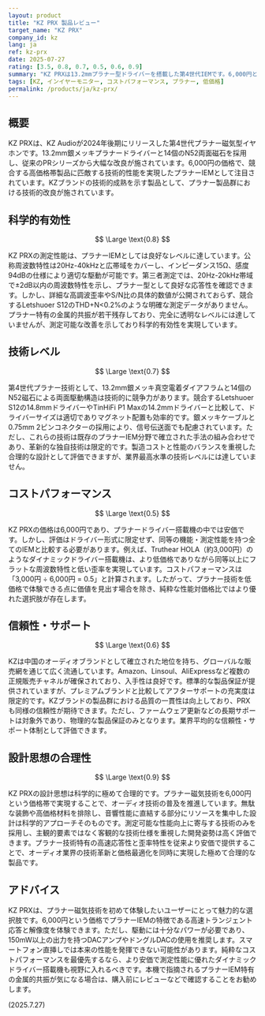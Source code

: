 ```yaml
---
layout: product
title: "KZ PRX 製品レビュー"
target_name: "KZ PRX"
company_id: kz
lang: ja
ref: kz-prx
date: 2025-07-27
rating: [3.5, 0.8, 0.7, 0.5, 0.6, 0.9]
summary: "KZ PRXは13.2mmプラナー型ドライバーを搭載した第4世代IEMです。6,000円という価格でプラナー技術を手軽に体験できる一方、測定性能におけるコストパフォーマンスでは課題も残ります。"
tags: [KZ, インイヤーモニター, コストパフォーマンス, プラナー, 低価格]
permalink: /products/ja/kz-prx/
---
```

## 概要

KZ PRXは、KZ Audioが2024年後期にリリースした第4世代プラナー磁気型イヤホンです。13.2mm銀メッキプラナードライバーと14個のN52両面磁石を採用し、従来のPRシリーズから大幅な改良が施されています。6,000円の価格で、競合する高価格帯製品に匹敵する技術的性能を実現したプラナーIEMとして注目されています。KZブランドの技術的成熟を示す製品として、プラナー製品群における技術的改良が施されています。

## 科学的有効性

$$ \Large \text{0.8} $$

KZ PRXの測定性能は、プラナーIEMとしては良好なレベルに達しています。公称周波数特性は20Hz-40kHzと広帯域をカバーし、インピーダンス15Ω、感度94dBの仕様により適切な駆動が可能です。第三者測定では、20Hz-20kHz帯域で±2dB以内の周波数特性を示し、プラナー型として良好な応答性を確認できます。しかし、詳細な高調波歪率やS/N比の具体的数値が公開されておらず、競合するLetshuoer S12のTHD+N<0.2%のような明確な測定データがありません。プラナー特有の金属的共振が若干残存しており、完全に透明なレベルには達していませんが、測定可能な改善を示しており科学的有効性を実現しています。

## 技術レベル

$$ \Large \text{0.7} $$

第4世代プラナー技術として、13.2mm銀メッキ真空電着ダイアフラムと14個のN52磁石による両面駆動構造は技術的に競争力があります。競合するLetshuoer S12の14.8mmドライバーやTinHiFi P1 Maxの14.2mmドライバーと比較して、ドライバーサイズは適切でありマグネット配置も効率的です。銀メッキケーブルと0.75mm 2ピンコネクターの採用により、信号伝送面でも配慮されています。ただし、これらの技術は既存のプラナーIEM分野で確立された手法の組み合わせであり、革新的な独自技術は限定的です。製造コストと性能のバランスを重視した合理的な設計として評価できますが、業界最高水準の技術レベルには達していません。

## コストパフォーマンス

$$ \Large \text{0.5} $$

KZ PRXの価格は6,000円であり、プラナードライバー搭載機の中では安価です。しかし、評価はドライバー形式に限定せず、同等の機能・測定性能を持つ全てのIEMと比較する必要があります。例えば、Truthear HOLA（約3,000円）のようなダイナミックドライバー搭載機は、より低価格でありながら同等以上にフラットな周波数特性と低い歪率を実現しています。コストパフォーマンスは「3,000円 ÷ 6,000円 = 0.5」と計算されます。したがって、プラナー技術を低価格で体験できる点に価値を見出す場合を除き、純粋な性能対価格比ではより優れた選択肢が存在します。

## 信頼性・サポート

$$ \Large \text{0.6} $$

KZは中国のオーディオブランドとして確立された地位を持ち、グローバルな販売網を通じて広く流通しています。Amazon、Linsoul、AliExpressなど複数の正規販売チャネルが確保されており、入手性は良好です。標準的な製品保証が提供されていますが、プレミアムブランドと比較してアフターサポートの充実度は限定的です。KZブランドの製品群における品質の一貫性は向上しており、PRXも同様の信頼性が期待できます。ただし、ファームウェア更新などの長期サポートは対象外であり、物理的な製品保証のみとなります。業界平均的な信頼性・サポート体制として評価できます。

## 設計思想の合理性

$$ \Large \text{0.9} $$

KZ PRXの設計思想は科学的に極めて合理的です。プラナー磁気技術を6,000円という価格帯で実現することで、オーディオ技術の普及を推進しています。無駄な装飾や高価格材料を排除し、音響性能に直結する部分にリソースを集中した設計は科学的アプローチそのものです。測定可能な性能向上に寄与する技術のみを採用し、主観的要素ではなく客観的な技術仕様を重視した開発姿勢は高く評価できます。プラナー技術特有の高速応答性と歪率特性を従来より安価で提供することで、オーディオ業界の技術革新と価格最適化を同時に実現した極めて合理的な製品です。

## アドバイス

KZ PRXは、プラナー磁気技術を初めて体験したいユーザーにとって魅力的な選択肢です。6,000円という価格でプラナーIEMの特徴である高速トランジェント応答と解像度を体験できます。ただし、駆動には十分なパワーが必要であり、150mW以上の出力を持つDACアンプやドングルDACの使用を推奨します。スマートフォン直挿しでは本来の性能を発揮できない可能性があります。純粋なコストパフォーマンスを最優先するなら、より安価で測定性能に優れたダイナミックドライバー搭載機も視野に入れるべきです。本機で指摘されるプラナーIEM特有の金属的共振が気になる場合は、購入前にレビューなどで確認することをお勧めします。

(2025.7.27)
